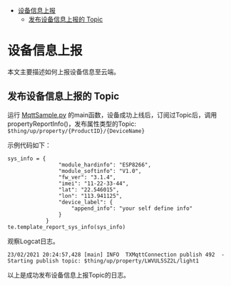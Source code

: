 * [设备信息上报](#设备信息上报)
  * [发布设备信息上报的 Topic ](#发布设备信息上报的-Topic)

# 设备信息上报

本文主要描述如何上报设备信息至云端。

## 发布设备信息上报的 Topic 

运行 [MqttSample.py](../sample/MqttSample.py) 的main函数，设备成功上线后，订阅过Topic后，调用propertyReportInfo()，发布属性类型的Topic:
`$thing/up/property/{ProductID}/{DeviceName}` 

示例代码如下：

```
sys_info = {
                "module_hardinfo": "ESP8266",
                "module_softinfo": "V1.0",
                "fw_ver": "3.1.4",
                "imei": "11-22-33-44",
                "lat": "22.546015",
                "lon": "113.941125",
                "device_label": {
                    "append_info": "your self define info"
                }
            }
te.template_report_sys_info(sys_info)
```

观察Logcat日志。

```
23/02/2021 20:24:57,428 [main] INFO  TXMqttConnection publish 492  - Starting publish topic: $thing/up/property/LWVUL5SZ2L/light1
```
以上是成功发布设备信息上报Topic的日志。

